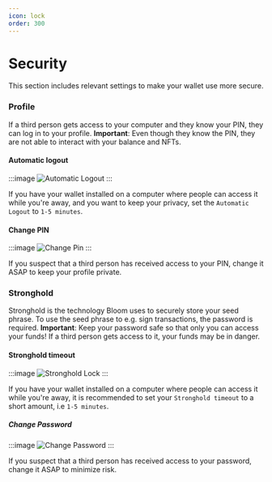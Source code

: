 ```yaml
---
icon: lock
order: 300
---
```


# Security

This section includes relevant settings to make your wallet use more secure.

### Profile
If a third person gets access to your computer and they know your PIN, they can log in to your profile. 
**Important**: Even though they know the PIN, they are not able to interact with your balance and NFTs.

#### Automatic logout
:::image
![](../../static/screens/settings/logout.png "Automatic Logout")
:::

If you have your wallet installed on a computer where  people can access it while you're away, and you want to keep your privacy, set the `Automatic Logout` to `1-5 minutes`. 

#### Change PIN
:::image
![](../../static/screens/settings/change-pin.png "Change Pin")
:::

If you suspect that a third person has received access to your PIN, change it ASAP to keep your profile private. 


### Stronghold
Stronghold is the technology Bloom uses to securely store your seed phrase. To use the seed phrase to e.g. sign transactions, the password is required.
**Important**: Keep your password safe so that only you can access your funds! If a third person gets access to it, your funds may be in danger.

#### Stronghold timeout
:::image
![](../../static/screens/settings/stronghold-lock.png "Stronghold Lock")
:::

If you have your wallet installed on a computer where  people can access it while you're away, it is recommended to set your `Stronghold timeout` to a short amount, i.e `1-5 minutes`. 

##### Change Password
:::image
![](../../static/screens/settings/change-password.png "Change Password")
:::

If you suspect that a third person has received access to your password, change it ASAP to minimize risk. 

